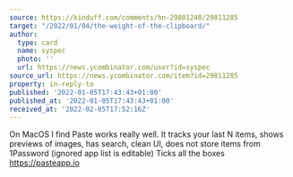 ```yaml
---
source: https://kinduff.com/comments/hn-29801240/29811285
target: "/2022/01/04/the-weight-of-the-clipboard/"
author:
  type: card
  name: syspec
  photo: ''
  url: https://news.ycombinator.com/user?id=syspec
source_url: https://news.ycombinator.com/item?id=29811285
property: in-reply-to
published: '2022-01-05T17:43:43+01:00'
published_at: '2022-01-05T17:43:43+01:00'
received_at: '2022-02-05T17:52:16Z'
---
```


On MacOS I find Paste works really well.
It tracks your last N items, shows previews of images, has search, clean UI, does not store items from 1Password (ignored app list is editable)
Ticks all the boxes
https://pasteapp.io